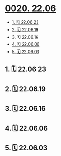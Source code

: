# [0020. 22.06](https://github.com/Tdahuyou/TNotes.footprints/tree/main/notes/0020.%2022.06)

<!-- region:toc -->

- [1. 🗓 22.06.23](#1--220623)
- [2. 🗓 22.06.19](#2--220619)
- [3. 🗓 22.06.16](#3--220616)
- [4. 🗓 22.06.06](#4--220606)
- [5. 🗓 22.06.03](#5--220603)

<!-- endregion:toc -->

## 1. 🗓 22.06.23

<Footprints :times="[2022, 6, 23, 21, 11]">
  <template #text-area>
    <p>本只想要三个，搁的时候掉下来八个。。。</p>
  </template>
  <template #image-list="{ openModal }">
    <img src="https://cdn.jsdelivr.net/gh/tnotesjs/imgs@main/2025-02-15-21-39-55.png" @click="openModal(0)"/>
    <img src="https://cdn.jsdelivr.net/gh/tnotesjs/imgs@main/2025-02-15-21-39-52.png" @click="openModal(1)"/>
  </template>
</Footprints>

## 2. 🗓 22.06.19

<Footprints :times="[2022, 6, 19, 15, 56]">
  <template #text-area>
    <p>动身前</p>
    <p>有幸还有机会能和大帅哥骑行去看一次海</p>
    <p>毕业当程序员去啦，这是开始时候的发际线。几年后再拍，应该就不需要用手把头发往上撩叭！！！</p>
  </template>
  <template #image-list="{ openModal }">
    <img src="https://cdn.jsdelivr.net/gh/tnotesjs/imgs@main/2025-02-15-21-41-42.png" @click="openModal(0)"/>
    <img src="https://cdn.jsdelivr.net/gh/tnotesjs/imgs@main/2025-02-15-21-41-52.png" @click="openModal(1)"/>
    <img src="https://cdn.jsdelivr.net/gh/tnotesjs/imgs@main/2025-02-15-21-41-56.png" @click="openModal(2)"/>
    <img src="https://cdn.jsdelivr.net/gh/tnotesjs/imgs@main/2025-02-15-21-42-00.png" @click="openModal(3)"/>
    <img src="https://cdn.jsdelivr.net/gh/tnotesjs/imgs@main/2025-02-15-21-42-07.png" @click="openModal(4)"/>
    <img src="https://cdn.jsdelivr.net/gh/tnotesjs/imgs@main/2025-02-15-21-42-15.png" @click="openModal(5)"/>
  </template>
</Footprints>

## 3. 🗓 22.06.16

<Footprints :times="[2022, 6, 16, 10, 19]">
  <template #text-area>
    <p>愿妹妹蒙的全对~~~</p>
    <hr />
    <p>七年前是你哥在里边，运气还不错，很幸运，成绩比预期的好很多。</p>
    <hr />
    <p>如果这次你考砸了，肯定不是你哥把运气用光了。</p>
  </template>
  <template #image-list="{ openModal }">
    <img src="https://cdn.jsdelivr.net/gh/tnotesjs/imgs@main/2025-02-15-21-44-26.png" @click="openModal(0)"/>
    <img src="https://cdn.jsdelivr.net/gh/tnotesjs/imgs@main/2025-02-15-21-44-30.png" @click="openModal(1)"/>
  </template>
</Footprints>

## 4. 🗓 22.06.06

<Footprints :times="[2022, 6, 6, 5, 59]">
  <template #text-area>
    <p>隔离区新福利：🎶</p>
    <hr />
    <p>声音很治愈，雨声、鸟鸣声、地上的流水声，铁皮和雨滴的碰撞声。。。</p>
    <p>想分享，但设备不争气 😭😭😭</p>
    <hr />
    <p>录制时间：66</p>
    <p>录制地点：1006号监狱</p>
    <p>录制效果：听个响 🤣</p>
    <hr />
    <p>在上次的新闻周刊中，认识到李星宇，一位声音工程师，录制大自然的声音，并分享。听到这职业，第一反应，挖槽，真酷。随后上网易云，果然搜到了一些乐队的作品，单是看曲名就觉得很酷，很是喜欢。随便打开了几首，随后就都进歌单。😄😄😄</p>
  </template>
</Footprints>

<!--
- 上传 `22.06.06.mp4` 视频到 B 站
 -->

## 5. 🗓 22.06.03

<Footprints :times="[2022, 6, 3, 10, 30]">
  <template #text-area>
    <p>😭😭 想吃粽子</p>
  </template>
    <template #image-list="{ openModal }">
    <img src="https://cdn.jsdelivr.net/gh/tnotesjs/imgs@main/2025-02-15-21-48-08.png" @click="openModal(0)"/>
    <img src="https://cdn.jsdelivr.net/gh/tnotesjs/imgs@main/2025-02-15-21-48-14.png" @click="openModal(1)"/>
  </template>
</Footprints>
